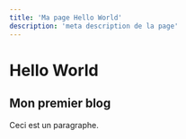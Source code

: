 ```yaml
---
title: 'Ma page Hello World'
description: 'meta description de la page'
---
```


# Hello World

## Mon premier blog

Ceci est un paragraphe.